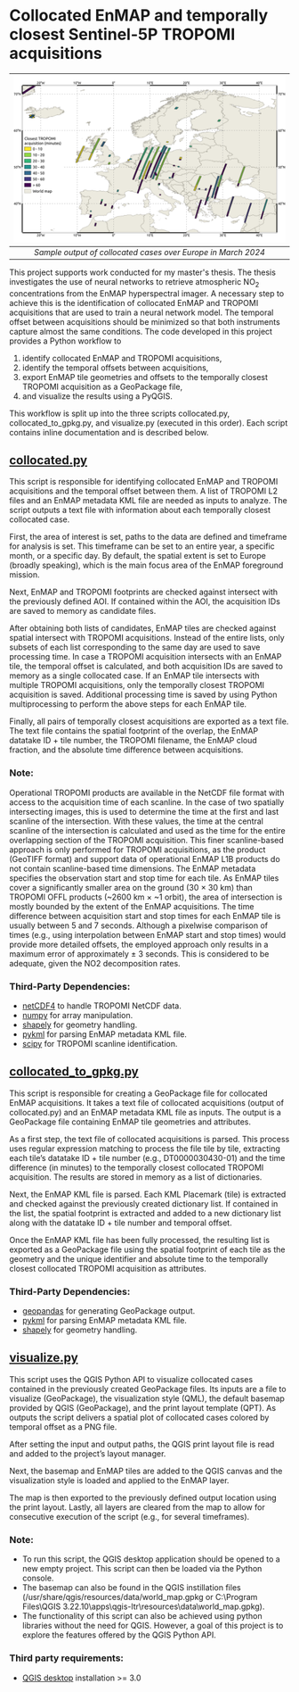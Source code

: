 # Collocated EnMAP and temporally closest Sentinel-5P TROPOMI acquisitions

| ![Sample output](sample_outputs/colocated_time_differences_2024_3.png) |
|:--:|
|*Sample output of collocated cases over Europe in March 2024*|

This project supports work conducted for my master's thesis. The thesis investigates the use of neural networks to retrieve atmospheric NO<sub>2</sub> concentrations from the EnMAP hyperspectral imager. A necessary step to achieve this is the identification of collocated EnMAP and TROPOMI acquisitions that are used to train a neural network model. The temporal offset between acquisitions should be minimized so that both instruments capture almost the same conditions. The code developed in this project provides a Python workflow to

1. identify collocated EnMAP and TROPOMI acquisitions,
2. identify the temporal offsets between acquisitions,
3. export EnMAP tile geometries and offsets to the temporally closest TROPOMI acquisition as a GeoPackage file, 
4. and visualize the results using a PyQGIS.
   
This workflow is split up into the three scripts collocated.py, collocated_to_gpkg.py, and visualize.py (executed in this order). Each script contains inline documentation and is described below.

## [collocated.py](code/collocated.py) 

This script is responsible for identifying collocated EnMAP and TROPOMI acquisitions and the temporal offset between them. A list of TROPOMI L2 files and an EnMAP metadata KML file are needed as inputs to analyze. The script outputs a text file with information about each temporally closest collocated case.

First, the area of interest is set, paths to the data are defined and timeframe for analysis is set. This timeframe can be set to an entire year, a specific month, or a specific day. By default, the spatial extent is set to Europe (broadly speaking), which is the main focus area of the EnMAP foreground mission.

Next, EnMAP and TROPOMI footprints are checked against intersect with the previously defined AOI. If contained within the AOI, the acquisition IDs are saved to memory as candidate files.

After obtaining both lists of candidates, EnMAP tiles are checked against spatial intersect with TROPOMI acquisitions. Instead of the entire lists, only subsets of each list corresponding to the same day are used to save processing time. In case a TROPOMI acquisition intersects with an EnMAP tile, the temporal offset is calculated, and both acquisition IDs are saved to memory as a single collocated case. If an EnMAP tile intersects with multiple TROPOMI acquisitions, only the temporally closest TROPOMI acquisition is saved. Additional processing time is saved by using Python multiprocessing to perform the above steps for each EnMAP tile.

Finally, all pairs of temporally closest acquisitions are exported as a text file. The text file contains the spatial footprint of the overlap, the EnMAP datatake ID + tile number, the TROPOMI filename, the EnMAP cloud fraction, and the absolute time difference between acquisitions.

### Note:

Operational TROPOMI products are available in the NetCDF file format with access to the acquisition time of each scanline. In the case of two spatially intersecting images, this is used to determine the time at the first and last scanline of the intersection. With these values, the time at the central scanline of the intersection is calculated and used as the time for the entire overlapping section of the TROPOMI acquisition. This finer scanline-based approach is only performed for TROPOMI acquisitions, as the product (GeoTIFF format) and support data of operational EnMAP L1B products do not contain scanline-based time dimensions. The EnMAP metadata specifies the observation start and stop time for each tile. As EnMAP tiles cover a significantly smaller area on the ground (30 × 30 km) than TROPOMI OFFL products (~2600 km × ~1 orbit), the area of intersection is mostly bounded by the extent of the EnMAP acquisitions. The time difference between acquisition start and stop times for each EnMAP tile is usually between 5 and 7 seconds. Although a pixelwise comparison of times (e.g., using interpolation between EnMAP start and stop times) would provide more detailed offsets, the employed approach only results in a maximum error of approximately ± 3 seconds. This is considered to be adequate, given the NO2 decomposition rates.

### Third-Party Dependencies:

- [netCDF4](https://anaconda.org/conda-forge/netcdf4) to handle TROPOMI NetCDF data.
- [numpy](https://anaconda.org/anaconda/numpy) for array manipulation.
- [shapely](https://anaconda.org/conda-forge/shapely) for geometry handling.
- [pykml](https://anaconda.org/conda-forge/pykml) for parsing EnMAP metadata KML file.
- [scipy](https://anaconda.org/anaconda/scipy) for TROPOMI scanline identification.

## [collocated_to_gpkg.py](code/collocated_to_gpkg.py)

This script is responsible for creating a GeoPackage file for collocated EnMAP acquisitions. It takes a text file of collocated acquisitions (output of collocated.py) and an EnMAP metadata KML file as inputs. The output is a GeoPackage file containing EnMAP tile geometries and attributes.

As a first step, the text file of collocated acquisitions is parsed. This process uses regular expression matching to process the file tile by tile, extracting each tile’s datatake ID + tile number (e.g., DT0000030430-01) and the time difference (in minutes) to the temporally closest collocated TROPOMI acquisition. The results are stored in memory as a list of dictionaries.

Next, the EnMAP KML file is parsed. Each KML Placemark (tile) is extracted and checked against the previously created dictionary list. If contained in the list, the spatial footprint is extracted and added to a new dictionary list along with the datatake ID + tile number and temporal offset.

Once the EnMAP KML file has been fully processed, the resulting list is exported as a GeoPackage file using the spatial footprint of each tile as the geometry and the unique identifier and absolute time to the temporally closest collocated TROPOMI acquisition as attributes.

### Third-Party Dependencies:

- [geopandas](https://anaconda.org/conda-forge/geopandas) for generating GeoPackage output.
- [pykml](https://anaconda.org/conda-forge/pykml) for parsing EnMAP metadata KML file.
- [shapely](https://anaconda.org/conda-forge/shapely) for geometry handling.

## [visualize.py](code/visualize.py)

This script uses the QGIS Python API to visualize collocated cases contained in the previously created GeoPackage files. Its inputs are a file to visualize (GeoPackage), the visualization style (QML), the default basemap provided by QGIS (GeoPackage), and the print layout template (QPT). As outputs the script delivers a spatial plot of collocated cases colored by temporal offset as a PNG file.

After setting the input and output paths, the QGIS print layout file is read and added to the project’s layout manager.

Next, the basemap and EnMAP tiles are added to the QGIS canvas and the visualization style is loaded and applied to the EnMAP layer.

The map is then exported to the previously defined output location using the print layout. Lastly, all layers are cleared from the map to allow for consecutive execution of the script (e.g., for several timeframes).

### Note:

- To run this script, the QGIS desktop application should be opened to a new empty project. This script can then be loaded via the Python console.
- The basemap can also be found in the QGIS instillation files (/usr/share/qgis/resources/data/world_map.gpkg or C:\Program Files\QGIS 3.22.10\apps\qgis-ltr\resources\data\world_map.gpkg).
- The functionality of this script can also be achieved using python libraries without the need for QGIS. However, a goal of this project is to explore the features offered by the QGIS Python API.

### Third party requirements:

- [QGIS desktop](https://qgis.org/en/site/forusers/download.html) installation >= 3.0
